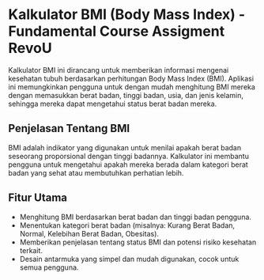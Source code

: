 # Kalkulator BMI (Body Mass Index) - Fundamental Course Assigment RevoU
Kalkulator BMI ini dirancang untuk memberikan informasi mengenai kesehatan tubuh berdasarkan perhitungan Body Mass Index (BMI). Aplikasi ini memungkinkan pengguna untuk dengan mudah menghitung BMI mereka dengan memasukkan berat badan, tinggi badan, usia, dan jenis kelamin, sehingga mereka dapat mengetahui status berat badan mereka.

## Penjelasan Tentang BMI
BMI adalah indikator yang digunakan untuk menilai apakah berat badan seseorang proporsional dengan tinggi badannya. Kalkulator ini membantu pengguna untuk mengetahui apakah mereka berada dalam kategori berat badan yang sehat atau membutuhkan perhatian lebih.

## Fitur Utama
* Menghitung BMI berdasarkan berat badan dan tinggi badan pengguna.
* Menentukan kategori berat badan (misalnya: Kurang Berat Badan, Normal, Kelebihan Berat Badan, Obesitas).
* Memberikan penjelasan tentang status BMI dan potensi risiko kesehatan terkait.
* Desain antarmuka yang simpel dan mudah digunakan, cocok untuk semua pengguna.
